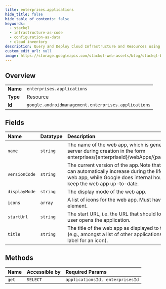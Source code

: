 ```yaml
---
title: enterprises.applications
hide_title: false
hide_table_of_contents: false
keywords:
  - stackql
  - infrastructure-as-code
  - configuration-as-data
  - cloud inventory
description: Query and Deploy Cloud Infrastructure and Resources using SQL
custom_edit_url: null
image: https://storage.googleapis.com/stackql-web-assets/blog/stackql-blog-post-featured-image.png
---
```

  
    

## Overview
<table><tbody>
<tr><td><b>Name</b></td><td><code>enterprises.applications</code></td></tr>
<tr><td><b>Type</b></td><td>Resource</td></tr>
<tr><td><b>Id</b></td><td><code>google.androidmanagement.enterprises.applications</code></td></tr>
</tbody></table>

## Fields
| Name | Datatype | Description |
|:-----|:---------|:------------|
| `name` | `string` | The name of the web app, which is generated by the server during creation in the form enterprises/{enterpriseId}/webApps/{packageName}. |
| `versionCode` | `string` | The current version of the app.Note that the version can automatically increase during the lifetime of the web app, while Google does internal housekeeping to keep the web app up-to-date. |
| `displayMode` | `string` | The display mode of the web app. |
| `icons` | `array` | A list of icons for the web app. Must have at least one element. |
| `startUrl` | `string` | The start URL, i.e. the URL that should load when the user opens the application. |
| `title` | `string` | The title of the web app as displayed to the user (e.g., amongst a list of other applications, or as a label for an icon). |
## Methods
| Name | Accessible by | Required Params |
|:-----|:--------------|:----------------|
| `get` | `SELECT` | `applicationsId, enterprisesId` |
